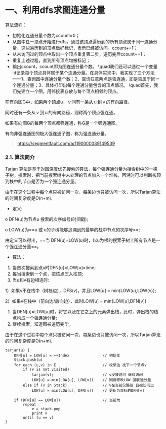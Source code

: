 # 一、利用dfs求图连通分量

算法流程：

- 初始化连通分量个数为ccount=0；
- 从图中任一顶点开始进行dfs，通过该顶点遍历到的所有顶点属于同一连通分量，这些遍历到的顶点做好标记，表示已经被访问。ccount+=1；
- 从未访问过的顶点中取出一个顶点重复第二步，遍历完后ccount+=1；
- 重复上述过程，直到所有顶点均被标记；
- 输出ccount，ccount即为图连通分量个数。
  \quad我们还可以通过一个变量id记录每个顶点具体属于某个连通分量。在具体实现中，我实现了三个方法——1、查询图中连通分量个数；2、查询任意两点是否连通，即是否属于同一个连通分量；3、具体打印出每个连通分量包含的顶点情况。
  \quad首先，我们先建立一个图，用邻接表存放与每个顶点相邻的顶点。



在有向图G中，如果两个顶点u，ｖ间有一条从ｕ到ｖ的有向路径，

同时还有一条从ｖ到ｕ的有向路径，则称两个顶点强连通。

如果有向图G的每两个顶点都强连通，称G是一个强连通图。

有向非强连通图的极大强连通子图，称为强连通分量。



> https://segmentfault.com/a/1190000039149539

### 2.1. 算法简介

Tarjan 算法是基于对图深度优先搜索的算法，每个强连通分量为搜索树中的一棵子树。搜索时，把当前搜索树中未处理的节点加入一个堆栈，回溯时可以判断栈顶到栈中的节点是否为一个强连通分量。



由于在这个过程中每个点只被访问一次，每条边也只被访问一次，所以Tarjan算法的时间复杂度是O(n+m).



- 定义:

o DFN(u)为节点u 搜索的次序编号(时间戳);

o LOW(u)为==u 或 u的子树能够追溯到的最早的栈中节点的次序号==;

由定义可以得出，==当 DFN(u)=LOW(u)时，以u为根的搜索子树上所有节点是一个强连通分量==。



- 算法：

1. 当首次搜索到点u时DFN[u]=LOW[u]=time;
2. 每当搜索到一个点，把该点压入栈顶;
3. 当u和v有边相连时:

1）如果v不在栈中（树枝边），DFS(v)，并且LOW[u] = min{LOW(u),LOW(v)};

2）如果v在栈中（前向边/后向边），此时LOW[u] = min{LOW[u],DFN[v]}

1. 当DFN[u]=LOW[u]时，将它以及在它之上的元素弹出栈，此时，弹出栈的结点构成一个强连通分量;
2. 继续搜索，知道图被遍历完毕。

由于在这个过程中每个点只被访问一次，每条边也只被访问一次，所以Tarjan算法的时间复杂度是O(n+m).



```
tarjan(u) {
	DFN[u] = LOW[u] = ++Index				// 初始化
	Stack.push(u)
	for each (u,v) in E						// 枚举边 找下一个节点v
		if (v is not visited)
			tarjan(v);						// v没被访问 继续访问
			LOW[u] = min(LOW[u], LOW[v])	// 回溯修改LOW 强联通分量
		else if (v in Stack)				// v在当前父路径 且被访问过
			LOW[u] = min(LOW[u], DFN[v])	// 更新为目标的DFN[v]
	
	if (DFN[u] == LOW[u])					// 当前为
		repeat
			v = stack.pop
			print v
		until (u == v)
}
```

